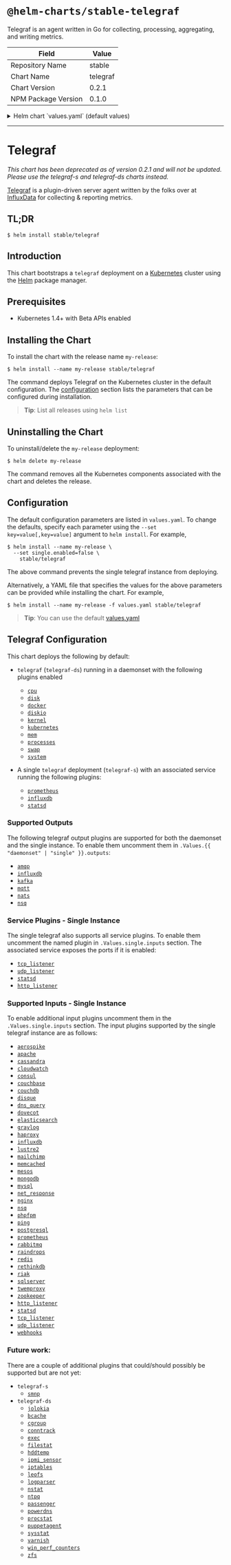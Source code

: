 # `@helm-charts/stable-telegraf`

Telegraf is an agent written in Go for collecting, processing, aggregating, and writing metrics.

| Field               | Value    |
| ------------------- | -------- |
| Repository Name     | stable   |
| Chart Name          | telegraf |
| Chart Version       | 0.2.1    |
| NPM Package Version | 0.1.0    |

<details>

<summary>Helm chart `values.yaml` (default values)</summary>

```yaml
## Default values.yaml for Telegraf
## This is a YAML-formatted file.
## ref: https://hub.docker.com/r/library/telegraf/tags/
image:
  repo: 'telegraf'
  tag: '1.2.0-alpine'
  pullPolicy: IfNotPresent

## Configure the telegraf daemonset here.
## Resource limits and outputs can be set seperately
daemonset:
  enabled: true
  ## Configure resource requests and limits
  ## ref: http://kubernetes.io/docs/user-guide/compute-resources/
  resources:
    requests:
      memory: 256Mi
      cpu: 0.1
    limits:
      memory: 2Gi
      cpu: 1
  ## Exposed telegraf configuration
  ## ref: https://docs.influxdata.com/telegraf/v1.1/administration/configuration/
  config:
    ##    global_tags:
    ##      dc: "us-east-1"
    ##      user: "$USER"
    agent:
      interval: '10s'
      round_interval: true
      metric_batch_size: 1000
      metric_buffer_limit: 10000
      collection_jitter: '0s'
      flush_interval: '10s'
      flush_jitter: '0s'
      precision: ''
      debug: false
      quiet: false
      logfile: ''
      hostname: '$HOSTNAME'
      omit_hostname: false
    outputs:
      influxdb:
        urls: []
        # - "http://influxdb-influxdb.tick:8086"
        database: 'telegraf'
    ##        retention_policy: ""
    ##        write_consistency: "any"
    ##        timeout: "5s"
    ##        username: "telegraf"
    ##        password: "metricsmetricsmetricsmetrics"
    ##        user_agent: "telegraf"
    ##        udp_payload: 512
    ##        ssl_ca: "/etc/telegraf/ca.pem"
    ##        ssl_cert: "/etc/telegraf/cert.pem"
    ##        ssl_key: "/etc/telegraf/key.pem"
    ##        insecure_skip_verify: false
    ##      amqp:
    ##        url: "amqp://localhost:5672/influxdb"
    ##        exchange: "telegraf"
    ##        auth_method: "PLAIN"
    ##        routing_tag: "host"
    ##        retention_policy: "default"
    ##        database: "telegraf"
    ##        precision: "s"
    ##        ssl_ca: "/etc/telegraf/ca.pem"
    ##        ssl_cert: "/etc/telegraf/cert.pem"
    ##        ssl_key: "/etc/telegraf/key.pem"
    ##        insecure_skip_verify: false
    ##        data_format: "influx"
    ##      kafka:
    ##        brokers:
    ##          - "localhost:9092"
    ##        topic: "telegraf"
    ##        routing_tag: "host"
    ##        compression_codec: 0
    ##        required_acks: -1
    ##        max_retry: 3
    ##        ssl_ca: "/etc/telegraf/ca.pem"
    ##        ssl_cert: "/etc/telegraf/cert.pem"
    ##        ssl_key: "/etc/telegraf/key.pem"
    ##        insecure_skip_verify: false
    ##        data_format: "influx"
    ##      mqtt:
    ##        servers:
    ##          - "localhost:1883"
    ##        topic_prefix: "telegraf"
    ##        username: "telegraf"
    ##        password: "metricsmetricsmetricsmetrics"
    ##        ssl_ca: "/etc/telegraf/ca.pem"
    ##        ssl_cert: "/etc/telegraf/cert.pem"
    ##        ssl_key: "/etc/telegraf/key.pem"
    ##        insecure_skip_verify: false
    ##        data_format: "influx"
    ##      nats:
    ##        servers:
    ##          - "nats://localhost:4222"
    ##        username: ""
    ##        password: ""
    ##        subject: "telegraf"
    ##        ssl_ca: "/etc/telegraf/ca.pem"
    ##        ssl_cert: "/etc/telegraf/cert.pem"
    ##        ssl_key: "/etc/telegraf/key.pem"
    ##        insecure_skip_verify: false
    ##        data_format: "influx"
    ##      nsq:
    ##        server: "localhost:4150"
    ##        topic: "telegraf"
    ##        data_format: "influx"
    inputs:
      cpu:
        percpu: true
        totalcpu: true
        collect_cpu_time: false
      disk:
        ignore_fs:
          - 'tmpfs'
          - 'devtmpfs'
      diskio:
      docker:
        endpoint: 'unix:///var/run/docker.sock'
        container_names: []
      kernel:
      mem:
      processes:
      swap:
      system:
      kubernetes:
        url: 'http://$HOSTNAME:10255'
        bearer_token: '/var/run/secrets/kubernetes.io/serviceaccount/token'
        insecure_skip_verify: true

## Configure the telegraf single instance here.
## Resource limits and outputs can be set seperately
single:
  enabled: true
  ## Configure resource requests and limits
  ## ref: http://kubernetes.io/docs/user-guide/compute-resources/
  resources:
    requests:
      memory: 256Mi
      cpu: 0.1
    limits:
      memory: 2Gi
      cpu: 1
  ## Configure the service for this telegraf instance. If you are running
  ## Any of the service plugins you will need this enabled
  ## Service Plugins: http_listener, statsd, tcp_listener, udp_listener
  ## ref: http://kubernetes.io/docs/user-guide/services/
  service:
    enabled: true
    type: ClusterIP

  ## Exposed telegraf configuration
  ## For full list of possible values see `/docs/all-config-values.yaml` and `/docs/all-config-values.toml`
  ## ref: https://docs.influxdata.com/telegraf/v1.1/administration/configuration/

  config:
    ##    global_tags:
    ##      dc: "us-east-1"
    ##      user: "$USER"
    agent:
      interval: '10s'
      round_interval: true
      metric_batch_size: 1000
      metric_buffer_limit: 10000
      collection_jitter: '0s'
      flush_interval: '10s'
      flush_jitter: '0s'
      precision: ''
      debug: false
      quiet: false
      logfile: ''
      hostname: 'telegraf-polling-service'
      omit_hostname: false
    outputs:
      influxdb:
        urls: []
        # - "http://influxdb-influxdb.tick:8086"
        database: 'telegraf'
    ##        retention_policy: ""
    ##        write_consistency: "any"
    ##        timeout: "5s"
    ##        username: "telegraf"
    ##        password: "metricsmetricsmetricsmetrics"
    ##        user_agent: "telegraf"
    ##        udp_payload: 512
    ##        ssl_ca: "/etc/telegraf/ca.pem"
    ##        ssl_cert: "/etc/telegraf/cert.pem"
    ##        ssl_key: "/etc/telegraf/key.pem"
    ##        insecure_skip_verify: false
    ##      amqp:
    ##        url: "amqp://localhost:5672/influxdb"
    ##        exchange: "telegraf"
    ##        auth_method: "PLAIN"
    ##        routing_tag: "host"
    ##        retention_policy: "default"
    ##        database: "telegraf"
    ##        precision: "s"
    ##        ssl_ca: "/etc/telegraf/ca.pem"
    ##        ssl_cert: "/etc/telegraf/cert.pem"
    ##        ssl_key: "/etc/telegraf/key.pem"
    ##        insecure_skip_verify: false
    ##        data_format: "influx"
    ##      kafka:
    ##        brokers:
    ##          - "localhost:9092"
    ##        topic: "telegraf"
    ##        routing_tag: "host"
    ##        compression_codec: 0
    ##        required_acks: -1
    ##        max_retry: 3
    ##        ssl_ca: "/etc/telegraf/ca.pem"
    ##        ssl_cert: "/etc/telegraf/cert.pem"
    ##        ssl_key: "/etc/telegraf/key.pem"
    ##        insecure_skip_verify: false
    ##        data_format: "influx"
    ##      mqtt:
    ##        servers:
    ##          - "localhost:1883"
    ##        topic_prefix: "telegraf"
    ##        username: "telegraf"
    ##        password: "metricsmetricsmetricsmetrics"
    ##        ssl_ca: "/etc/telegraf/ca.pem"
    ##        ssl_cert: "/etc/telegraf/cert.pem"
    ##        ssl_key: "/etc/telegraf/key.pem"
    ##        insecure_skip_verify: false
    ##        data_format: "influx"
    ##      nats:
    ##        servers:
    ##          - "nats://localhost:4222"
    ##        username: ""
    ##        password: ""
    ##        subject: "telegraf"
    ##        ssl_ca: "/etc/telegraf/ca.pem"
    ##        ssl_cert: "/etc/telegraf/cert.pem"
    ##        ssl_key: "/etc/telegraf/key.pem"
    ##        insecure_skip_verify: false
    ##        data_format: "influx"
    ##      nsq:
    ##        server: "localhost:4150"
    ##        topic: "telegraf"
    ##        data_format: "influx"
    inputs:
      cpu:
        percpu: false
        totalcpu: true
      system:
      ##      aerospike:
      ##        servers:
      ##          - "localhost:3000"
      ##      apache:
      ##        urls:
      ##          - "http://localhost/server-status?auto"
      ##      cassandra:
      ##        context: "/jolokia/read"
      ##        servers:
      ##          - "myuser:mypassword@10.10.10.1:8778"
      ##          - "10.10.10.2:8778"
      ##          - ":8778"
      ##        metrics :
      ##          - "/java.lang:type=Memory/HeapMemoryUsage"
      ##          - "/org.apache.cassandra.metrics:type=Table,keyspace=*,scope=*,name=ReadLatency"
      ##      cloudwatch:
      ##        region: "us-east-1"
      ##        access_key: ""
      ##        secret_key: ""
      ##        token: ""
      ##        role_arn: ""
      ##        profile: ""
      ##        shared_credential_file: ""
      ##        period: "5m"
      ##        delay: "5m"
      ##        interval: "5m"
      ##        cache_ttl: "10m"
      ##        namespace: "AWS/ELB"
      ##        ratelimit: 10
      ##        metrics:
      ##         names:
      ##          - "Latency"
      ##          - "RequestCount"
      ##         dimensions:
      ##           name: "LoadBalancerName"
      ##           value: "p-example"
      ##      consul:
      ##        address: "localhost"
      ##        scheme: "http"
      ##        token: ""
      ##        username: ""
      ##        password: ""
      ##        datacentre: ""
      ##      couchbase:
      ##        servers:
      ##          - "http://localhost:8091"
      ##      couchdb:
      ##        hosts:
      ##          - "http://localhost:8086/_stats"
      ##      disque:
      ##        servers:
      ##          - "localhost"
      ##      dns_query:
      ##        servers:
      ##          - "8.8.8.8"
      ##        domains:
      ##          - "."
      ##        record_type: "A"
      ##        port: 53
      ##        timeout: 2
      ##      dovecot:
      ##        servers:
      ##          - "localhost:24242"
      ##        type: "global"
      ##        filters:
      ##          - ""
      ##      elasticsearch:
      ##        servers:
      ##          - "http://localhost:9200"
      ##        http_timeout: "5s"
      ##        local: true
      ##        cluster_health: false
      ##        ssl_ca: "/etc/telegraf/ca.pem"
      ##        ssl_cert: "/etc/telegraf/cert.pem"
      ##        ssl_key: "/etc/telegraf/key.pem"
      ##        insecure_skip_verify: false
      ##      graylog:
      ##        servers:
      ##          - "http://[graylog-server-ip]:12900/system/metrics/multiple"
      ##        metrics:
      ##          - "jvm.cl.loaded"
      ##          - "jvm.memory.pools.Metaspace.committed"
      ##        username: ""
      ##        password: ""
      ##        ssl_ca: "/etc/telegraf/ca.pem"
      ##        ssl_cert: "/etc/telegraf/cert.pem"
      ##        ssl_key: "/etc/telegraf/key.pem"
      ##        insecure_skip_verify: false
      ##      haproxy:
      ##        servers:
      ##          - "http://myhaproxy.com:1936/haproxy?stats"
      influxdb:
        urls:
          - 'http://influxdb-influxdb.tick:8086/debug/vars'
        timeout: '5s'
      ##      lustre2:
      ##        ost_procfiles:
      ##          - "/proc/fs/lustre/obdfilter/*/stats"
      ##          - "/proc/fs/lustre/osd-ldiskfs/*/stats"
      ##          - "/proc/fs/lustre/obdfilter/*/job_stats"
      ##        mds_procfiles:
      ##          - "/proc/fs/lustre/mdt/*/md_stats"
      ##          - "/proc/fs/lustre/mdt/*/job_stats"
      ##      mailchimp:
      ##        api_key: ""
      ##        days_old: 0
      ##        campaign_id: ""
      ##      memcached:
      ##        servers:
      ##          - "localhost:11211"
      ##        unix_sockets:
      ##          - "/var/run/memcached.sock"
      ##      mesos:
      ##        timeout: 100
      ##        masters:
      ##          - "localhost:5050"
      ##        master_collections:
      ##          - "resources"
      ##          - "master"
      ##          - "system"
      ##          - "agents"
      ##          - "frameworks"
      ##          - "tasks"
      ##          - "messages"
      ##          - "evqueue"
      ##          - "registrar"
      ##        slaves:
      ##          -
      ##        slave_collections:
      ##          - "resources"
      ##          - "agent"
      ##          - "system"
      ##          - "executors"
      ##          - "tasks"
      ##          - "messages"
      ##      mongodb:
      ##        servers:
      ##          - "mongodb://user:password@127.0.0.1:27017"
      ##        gather_perdb_stats: false
      ##      mysql:
      ##        servers:
      ##          - "tcp(127.0.0.1:3306)?tls=false"
      ##        perf_events_statements_digest_text_limit : 120
      ##        perf_events_statements_limit: 250
      ##        perf_events_statements_time_limit        : 86400
      ##        table_schema_databases: []
      ##        gather_table_schema: false
      ##        gather_process_list: true
      ##        gather_info_schema_auto_inc: true
      ##        gather_slave_status: true
      ##        gather_binary_logs: false
      ##        gather_table_io_waits: false
      ##        gather_table_lock_waits: false
      ##        gather_index_io_waits: false
      ##        gather_event_waits: false
      ##        gather_file_events_stats: false
      ##        gather_perf_events_statements: false
      ##        interval_slow: "30m"
      ##      net_response:
      ##        protocol: "tcp"
      ##        address: "github.com:80"
      ##        timeout: "1s"
      ##        send: "ssh"
      ##        expect: "ssh"
      ##        read_timeout: "1s"
      ##      nginx:
      ##        urls:
      ##          - "http://nginx.nginx-ingress/nginx_status"
      ##      nsq:
      ##        endpoints:
      ##          - "http://localhost:4151"
      ##      phpfpm:
      ##        urls:
      ##          - "http://localhost/status"
      ##      ping:
      ##        urls:
      ##          - "www.google.com"
      ##        count: 1
      ##        ping_interval: 1.0
      ##        timeout: 1.0
      ##        interface: ""
      ##      postgresql:
      ##        address: "postgres://user:password@localhost?sslmode=disable"
      ##        ignored_databases:
      ##          - "postgres"
      ##        databases:
      ##          - "app_production"
      ##          - "testing"
      prometheus:
        urls:
          - 'https://kubernetes.default:443/metrics'
        name_prefix: 'prom_'
        bearer_token: '/var/run/secrets/kubernetes.io/serviceaccount/token'
        insecure_skip_verify: true
      ##        ssl_ca: /path/to/cafile
      ##        ssl_cert: /path/to/certfile
      ##        ssl_key: /path/to/keyfile
      ##     rabbitmq:
      ##       url: "http://localhost:15672"
      ##       name: "rmq-server-1"
      ##       username: "guest"
      ##       password: "guest"
      ##       ssl_ca: "/etc/telegraf/ca.pem"
      ##       ssl_cert: "/etc/telegraf/cert.pem"
      ##       ssl_key: "/etc/telegraf/key.pem"
      ##       insecure_skip_verify: false
      ##       nodes:
      ##         - "rabbit@node1"
      ##         - "rabbit@node2"
      ##     raindrops:
      ##       urls:
      ##         - "http://localhost:8080/_raindrops"
      ##     redis:
      ##       servers:
      ##         - "tcp://localhost:6379"
      ##     rethinkdb:
      ##       servers:
      ##         - "127.0.0.1:28015"
      ##     riak:
      ##       servers:
      ##         - "http://localhost:8098"
      ##     sqlserver:
      ##       servers:
      ##         - "Server=192.168.1.10;Port=1433;User Id=<user>;Password=<pw>;app name=telegraf;log=1;"
      ##     twemproxy:
      ##       addr: "localhost:22222"
      ##        pools:
      ##          - "redis_pool"
      ##          - "mc_pool"
      ##      zookeeper:
      ##        servers:
      ##          - "localhost:2181"
      ##      http_listener:
      ##        service_address: ":8186"
      ##        read_timeout: "10s"
      ##        write_timeout: "10s"
      ##        max_body_size: 0
      ##        max_line_size: 0
      statsd:
        service_address: ':8125'
        percentiles:
          - 50
          - 95
          - 99
        metric_separator: '_'
        allowed_pending_messages: 10000
        percentile_limit: 1000
```

</details>

---

# Telegraf

_This chart has been deprecated as of version 0.2.1 and will not be updated. Please use the telegraf-s and telegraf-ds charts instead._

[Telegraf](https://github.com/influxdata/telegraf) is a plugin-driven server agent written by the folks over at [InfluxData](https://influxdata.com) for collecting & reporting metrics.

## TL;DR

```console
$ helm install stable/telegraf
```

## Introduction

This chart bootstraps a `telegraf` deployment on a [Kubernetes](http://kubernetes.io) cluster using the [Helm](https://helm.sh) package manager.

## Prerequisites

- Kubernetes 1.4+ with Beta APIs enabled

## Installing the Chart

To install the chart with the release name `my-release`:

```console
$ helm install --name my-release stable/telegraf
```

The command deploys Telegraf on the Kubernetes cluster in the default configuration. The [configuration](#configuration) section lists the parameters that can be configured during installation.

> **Tip**: List all releases using `helm list`

## Uninstalling the Chart

To uninstall/delete the `my-release` deployment:

```console
$ helm delete my-release
```

The command removes all the Kubernetes components associated with the chart and deletes the release.

## Configuration

The default configuration parameters are listed in `values.yaml`. To change the defaults, specify each parameter using the `--set key=value[,key=value]` argument to `helm install`. For example,

```console
$ helm install --name my-release \
  --set single.enabled=false \
    stable/telegraf
```

The above command prevents the single telegraf instance from deploying.

Alternatively, a YAML file that specifies the values for the above parameters can be provided while installing the chart. For example,

```console
$ helm install --name my-release -f values.yaml stable/telegraf
```

> **Tip**: You can use the default [values.yaml](values.yaml)

## Telegraf Configuration

This chart deploys the following by default:

- `telegraf` (`telegraf-ds`) running in a daemonset with the following plugins enabled

  - [`cpu`](https://github.com/influxdata/telegraf/tree/master/plugins/inputs/system)
  - [`disk`](https://github.com/influxdata/telegraf/tree/master/plugins/inputs/system)
  - [`docker`](https://github.com/influxdata/telegraf/tree/master/plugins/inputs/docker)
  - [`diskio`](https://github.com/influxdata/telegraf/tree/master/plugins/inputs/system)
  - [`kernel`](https://github.com/influxdata/telegraf/tree/master/plugins/inputs/system)
  - [`kubernetes`](https://github.com/influxdata/telegraf/tree/master/plugins/inputs/kubernetes)
  - [`mem`](https://github.com/influxdata/telegraf/tree/master/plugins/inputs/system)
  - [`processes`](https://github.com/influxdata/telegraf/tree/master/plugins/inputs/system)
  - [`swap`](https://github.com/influxdata/telegraf/tree/master/plugins/inputs/system)
  - [`system`](https://github.com/influxdata/telegraf/tree/master/plugins/inputs/system)

- A single `telegraf` deployment (`telegraf-s`) with an associated service running the following plugins:

  - [`prometheus`](https://github.com/influxdata/telegraf/tree/master/plugins/inputs/prometheus)
  - [`influxdb`](https://github.com/influxdata/telegraf/tree/master/plugins/inputs/influxdb)
  - [`statsd`](https://github.com/influxdata/telegraf/tree/master/plugins/inputs/statsd)

### Supported Outputs

The following telegraf output plugins are supported for both the daemonset and the single instance. To enable them uncomment them in `.Values.{{ "daemonset" | "single" }}.outputs`:

- [`amqp`](https://github.com/influxdata/telegraf/tree/master/plugins/outputs/amqp)
- [`influxdb`](https://github.com/influxdata/telegraf/tree/master/plugins/outputs/influxdb)
- [`kafka`](https://github.com/influxdata/telegraf/tree/master/plugins/outputs/kafka)
- [`mqtt`](https://github.com/influxdata/telegraf/tree/master/plugins/outputs/mqtt)
- [`nats`](https://github.com/influxdata/telegraf/tree/master/plugins/outputs/nats)
- [`nsq`](https://github.com/influxdata/telegraf/tree/master/plugins/outputs/nsq)

### Service Plugins - Single Instance

The single telegraf also supports all service plugins. To enable them uncomment the named plugin in `.Values.single.inputs` section. The associated service exposes the ports if it is enabled:

- [`tcp_listener`](https://github.com/influxdata/telegraf/tree/master/plugins/inputs/tcp_listener)
- [`udp_listener`](https://github.com/influxdata/telegraf/tree/master/plugins/inputs/udp_listener)
- [`statsd`](https://github.com/influxdata/telegraf/tree/master/plugins/inputs/statsd)
- [`http_listener`](https://github.com/influxdata/telegraf/tree/master/plugins/inputs/http_listener)

### Supported Inputs - Single Instance

To enable additional input plugins uncomment them in the `.Values.single.inputs` section. The input plugins supported by the single telegraf instance are as follows:

- [`aerospike`](https://github.com/influxdata/telegraf/tree/master/plugins/inputs/aerospike)
- [`apache`](https://github.com/influxdata/telegraf/tree/master/plugins/inputs/apache)
- [`cassandra`](https://github.com/influxdata/telegraf/tree/master/plugins/inputs/cassandra)
- [`cloudwatch`](https://github.com/influxdata/telegraf/tree/master/plugins/inputs/cloudwatch)
- [`consul`](https://github.com/influxdata/telegraf/tree/master/plugins/inputs/consul)
- [`couchbase`](https://github.com/influxdata/telegraf/tree/master/plugins/inputs/couchbase)
- [`couchdb`](https://github.com/influxdata/telegraf/tree/master/plugins/inputs/couchdb)
- [`disque`](https://github.com/influxdata/telegraf/tree/master/plugins/inputs/disque)
- [`dns_query`](https://github.com/influxdata/telegraf/tree/master/plugins/inputs/dns_query)
- [`dovecot`](https://github.com/influxdata/telegraf/tree/master/plugins/inputs/dovecot)
- [`elasticsearch`](https://github.com/influxdata/telegraf/tree/master/plugins/inputs/elasticsearch)
- [`graylog`](https://github.com/influxdata/telegraf/tree/master/plugins/inputs/graylog)
- [`haproxy`](https://github.com/influxdata/telegraf/tree/master/plugins/inputs/haproxy)
- [`influxdb`](https://github.com/influxdata/telegraf/tree/master/plugins/inputs/influxdb)
- [`lustre2`](https://github.com/influxdata/telegraf/tree/master/plugins/inputs/lustre2)
- [`mailchimp`](https://github.com/influxdata/telegraf/tree/master/plugins/inputs/mailchimp)
- [`memcached`](https://github.com/influxdata/telegraf/tree/master/plugins/inputs/memcached)
- [`mesos`](https://github.com/influxdata/telegraf/tree/master/plugins/inputs/mesos)
- [`mongodb`](https://github.com/influxdata/telegraf/tree/master/plugins/inputs/mongodb)
- [`mysql`](https://github.com/influxdata/telegraf/tree/master/plugins/inputs/mysql)
- [`net_response`](https://github.com/influxdata/telegraf/tree/master/plugins/inputs/net_response)
- [`nginx`](https://github.com/influxdata/telegraf/tree/master/plugins/inputs/nginx)
- [`nsq`](https://github.com/influxdata/telegraf/tree/master/plugins/inputs/nsq)
- [`phpfpm`](https://github.com/influxdata/telegraf/tree/master/plugins/inputs/phpfpm)
- [`ping`](https://github.com/influxdata/telegraf/tree/master/plugins/inputs/ping)
- [`postgresql`](https://github.com/influxdata/telegraf/tree/master/plugins/inputs/postgresql)
- [`prometheus`](https://github.com/influxdata/telegraf/tree/master/plugins/inputs/prometheus)
- [`rabbitmq`](https://github.com/influxdata/telegraf/tree/master/plugins/inputs/rabbitmq)
- [`raindrops`](https://github.com/influxdata/telegraf/tree/master/plugins/inputs/raindrops)
- [`redis`](https://github.com/influxdata/telegraf/tree/master/plugins/inputs/redis)
- [`rethinkdb`](https://github.com/influxdata/telegraf/tree/master/plugins/inputs/rethinkdb)
- [`riak`](https://github.com/influxdata/telegraf/tree/master/plugins/inputs/riak)
- [`sqlserver`](https://github.com/influxdata/telegraf/tree/master/plugins/inputs/sqlserver)
- [`twemproxy`](https://github.com/influxdata/telegraf/tree/master/plugins/inputs/twemproxy)
- [`zookeeper`](https://github.com/influxdata/telegraf/tree/master/plugins/inputs/zookeeper)
- [`http_listener`](https://github.com/influxdata/telegraf/tree/master/plugins/inputs/http_listener)
- [`statsd`](https://github.com/influxdata/telegraf/tree/master/plugins/inputs/statsd)
- [`tcp_listener`](https://github.com/influxdata/telegraf/tree/master/plugins/inputs/tcp_listener)
- [`udp_listener`](https://github.com/influxdata/telegraf/tree/master/plugins/inputs/udp_listener)
- [`webhooks`](https://github.com/influxdata/telegraf/tree/master/plugins/inputs/webhooks)

### Future work:

There are a couple of additional plugins that could/should possibly be supported but are not yet:

- `telegraf-s`
  - [`smnp`](https://github.com/influxdata/telegraf/tree/master/plugins/smnp)
- `telegraf-ds`
  - [`jolokia`](https://github.com/influxdata/telegraf/tree/master/plugins/inputs/jolokia)
  - [`bcache`](https://github.com/influxdata/telegraf/tree/master/plugins/inputs/bcache)
  - [`cgroup`](https://github.com/influxdata/telegraf/tree/master/plugins/inputs/cgroup)
  - [`conntrack`](https://github.com/influxdata/telegraf/tree/master/plugins/inputs/conntrack)
  - [`exec`](https://github.com/influxdata/telegraf/tree/master/plugins/inputs/exec)
  - [`filestat`](https://github.com/influxdata/telegraf/tree/master/plugins/inputs/filestat)
  - [`hddtemp`](https://github.com/influxdata/telegraf/tree/master/plugins/inputs/hddtemp)
  - [`ipmi_sensor`](https://github.com/influxdata/telegraf/tree/master/plugins/inputs/ipmi_sensor)
  - [`iptables`](https://github.com/influxdata/telegraf/tree/master/plugins/inputs/iptables)
  - [`leofs`](https://github.com/influxdata/telegraf/tree/master/plugins/inputs/leofs)
  - [`logparser`](https://github.com/influxdata/telegraf/tree/master/plugins/inputs/logparser)
  - [`nstat`](https://github.com/influxdata/telegraf/tree/master/plugins/inputs/nstat)
  - [`ntpq`](https://github.com/influxdata/telegraf/tree/master/plugins/inputs/ntpq)
  - [`passenger`](https://github.com/influxdata/telegraf/tree/master/plugins/inputs/passenger)
  - [`powerdns`](https://github.com/influxdata/telegraf/tree/master/plugins/inputs/powerdns)
  - [`procstat`](https://github.com/influxdata/telegraf/tree/master/plugins/inputs/procstat)
  - [`puppetagent`](https://github.com/influxdata/telegraf/tree/master/plugins/inputs/puppetagent)
  - [`sysstat`](https://github.com/influxdata/telegraf/tree/master/plugins/inputs/sysstat)
  - [`varnish`](https://github.com/influxdata/telegraf/tree/master/plugins/inputs/varnish)
  - [`win_perf_counters`](https://github.com/influxdata/telegraf/tree/master/plugins/inputs/win_perf_counters)
  - [`zfs`](https://github.com/influxdata/telegraf/tree/master/plugins/inputs/zfs)
